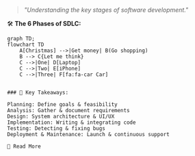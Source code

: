 > *"Understanding the key stages of software development."*

🛠️ **The 6 Phases of SDLC:**

```mermaid
graph TD;
flowchart TD
    A[Christmas] -->|Get money| B(Go shopping)
    B --> C{Let me think}
    C -->|One| D[Laptop]
    C -->|Two| E[iPhone]
    C -->|Three| F[fa:fa-car Car]
    
    
### 📌 Key Takeaways:

Planning: Define goals & feasibility
Analysis: Gather & document requirements
Design: System architecture & UI/UX
Implementation: Writing & integrating code
Testing: Detecting & fixing bugs
Deployment & Maintenance: Launch & continuous support

📄 Read More